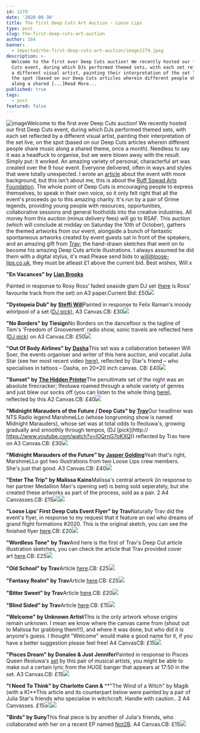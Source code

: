 ```yaml
---
id: 1279
date: '2020-09-30'
title: The first Deep Cuts Art Auction - Loose Lips
type: post
slug: the-first-deep-cuts-art-auction
author: 164
banner:
  - imported/the-first-deep-cuts-art-auction/image1279.jpeg
description: >-
  Welcome to the first ever Deep Cuts auction! We recently hosted our first Deep
  Cuts event, during which DJs performed themed sets, with each set reflected by
  a different visual artist, painting their interpretation of the set live, on
  the spot (based on our Deep Cuts articles wherein different people share music
  along a shared [...]Read More...
published: true
tags:
  - post
featured: false
---
```

![image](../imported/the-first-deep-cuts-art-auction/image1279.jpeg)Welcome to the first ever Deep Cuts auction! We recently hosted our first Deep Cuts event, during which DJs performed themed sets, with each set reflected by a different visual artist, painting their interpretation of the set live, on the spot (based on our Deep Cuts articles wherein different people share music along a shared theme, once a month). Needless to say it was a headfuck to organise, but we were blown away with the result. Simply put: it worked. An amazing variety of personal, characterful art was created over the 9 hour event. Everyone delivered, often in ways and styles that were totally unexpected. I wrote an [article](http://loose-lips.co.uk/blog/our-first-deep-cuts-event-130920) about the event with more background, but this isn't about me, this is about the [Ruff Sqwad Arts Foundation](https://www.ruffsqwadarts.org/about). The whole point of Deep Cuts is encouraging people to express themselves, to speak in their own voice, so it only felt right that all the event's proceeds go to this amazing charity. It's run by a pair of Grime legends, providing young people with resources, opportunities, collaborative sessions and general footholds into the creative industries. All money from this auction (minus delivery fees) will go to RSAF. This auction (which will conclude at midday on Saturday the 10th of October), gathers the themed artworks from our event, alongside a bunch of fantastic spontaneous artworks created by event guests sat in front of the speakers, and an amazing gift from [Trav](https://www.backdownwarchild.co.uk/); the hand-drawn sketches that went on to become his amazing Deep Cuts article illustrations. I always assumed he did them with a digital stylus, it's mad.Please send bids to will@loose-lips.co.uk, they must be atleast £1 above the current bid. Best wishes, Will x

**"En Vacances" by** [**Lian Brooks**](https://www.instagram.com/brookspaintings/)

Painted in response to Rosy Ross’ faded seaside glam DJ set ([here](https://www.youtube.com/watch?v=uOC4Xd9OpO8) is Ross’ favourite track from the set) on A3 paper.Current Bid: £50![](/wp-content/uploads/live/img/wysiwyg/5f74e21d5d9cf.JPG)

**"Dystopeia Dub" by** [**Steffi Will**](https://www.willpowerart.com/)Painted in response to Felix Raman's moody whirlpool of a set ([DJ pick](https://www.youtube.com/watch?v=H5LDfsZHJa8)), A3 Canvas.CB: £30![](/wp-content/uploads/live/img/wysiwyg/5f74e233498ff.JPG)

**"No Borders" by Tiesign**No Borders on the dancefloor is the tagline of Tem's 'Freedom of Groovement' radio show, sonic travels are reflected here ([DJ pick](https://www.youtube.com/watch?v=5iPqI3Q2VCk)) on A3 Canvas.CB: £50![](/wp-content/uploads/live/img/wysiwyg/5f74e24f2dbf6.JPG)

**"Out Of Body Airlines" by** [**Dasha**](https://www.instagram.com/shabalaparabala/)This set was a collaboration between Will Soer, the events organiser and writer of this here auction, and vocalist Julia Star (see her most recent video [here](https://www.youtube.com/watch?v=8_9FmCm0wxM)), reflected by Star's friend – who specialises in tattoos – Dasha, on 20×20 inch canvas. CB: £40![](/wp-content/uploads/live/img/wysiwyg/5f74e26dc8fe4.JPG)

**"Sunset" by** [**The Hidden Printer**](https://www.instagram.com/thehiddenprinter/)The penultimate set of the night was an absolute firecracker; Ifeoluwa roamed through a whole variety of genres and just blew our socks off (you can listen to the whole thing [here](https://soundcloud.com/loose-lips123/ifeoluwa-presents-sunset-loose-lips-first-deep-cuts-event-130920)), reflected by this A2 Canvas.CB: £40![](/wp-content/uploads/live/img/wysiwyg/5f74e28635cf0.jpeg)

**"Midnight Marauders of the Future / Deep Cuts" by** [**Trav**](https://www.instagram.com/backdowntrav/)Our headliner was NTS Radio legend MarshmeLLo (whose longrunning show is named Midnight Marauders), whose set was at total odds to Ifeoluwa's, growing gradually and smoothly through tempos, (DJ [pick](http:// https://www.youtube.com/watch?v=lOQrnG7oKXQ)) reflected by Trav here on A3 Canvas.CB: £30![](/wp-content/uploads/live/img/wysiwyg/5f74e2dce2f3d.JPG)

**"Midnight Marauders of the Future" by** [**Jasper Golding**](https://www.instagram.com/jasper.golding/)Yeah that's right, MarshmeLLo got two illustrations from two Loose Lips crew members. She's just that good. A3 Canvas.CB: £40![](/wp-content/uploads/live/img/wysiwyg/5f74e307b4c7d.jpeg)

**"Enter The Trip" by Malissa Kains**Malissa's central artwork (in response to her partner Medallion Man's opening set) is being sold seperately, but she created these artworks as part of the process, sold as a pair. 2 A4 Canvasses.CB: £15![](/wp-content/uploads/live/img/wysiwyg/5f74e3d3cb3c5.jpeg)![](/wp-content/uploads/live/img/wysiwyg/5f74e3e61f365.jpeg)

**"Loose Lips' First Deep Cuts Event Flyer" by Trav**Naturally Trav did the event's flyer, in response to my request that it feature an owl who dreams of grand flight formations #2020. This is the original sketch, you can see the finished flyer [here](https://www.instagram.com/p/CEXY6slANRC/?utm_source=ig_web_button_share_sheet).CB: £20![](/wp-content/uploads/live/img/wysiwyg/5f74e31de6413.JPG)

**"Wordless Tone" by Trav**And here is the first of Trav's Deep Cut article illustration sketches, you can check the article that Trav provided cover art [here](http://loose-lips.co.uk/blog/wordless-tone).CB: £25![](/wp-content/uploads/live/img/wysiwyg/5f74e331f17d1.JPG)

**"Old School" by Trav**Article [here](http://loose-lips.co.uk/blog/old-school).CB: £25![](/wp-content/uploads/live/img/wysiwyg/5f74e3480950a.JPG)

**"Fantasy Realm" by Trav**Article [here](http://loose-lips.co.uk/blog/fantasy-realm).CB: £25![](/wp-content/uploads/live/img/wysiwyg/5f74e3608e71a.JPG)

**"Bitter Sweet" by Trav**Article [here](http://loose-lips.co.uk/blog/bitter-sweet?fbclid=IwAR1Ww6nleAvpMA0IPk8AePiotm8GHK1oPr7RRvBJ65otf2odwkb_KRx6s3Q).CB: £20![](/wp-content/uploads/live/img/wysiwyg/5f74e37538826.JPG)

**"Blind Sided" by Trav**Article [here](http://loose-lips.co.uk/blog/blind-sided).CB: £15![](/wp-content/uploads/live/img/wysiwyg/5f74e3ab1b766.JPG)

**"Welcome" by Unknown Artist**This is the only artwork whose origins remain unknown. I mean we know where the canvas came from (shout out to Malissa for grabbing them!!!), and where it was done, but who did it is anyone's guess. I thought "Welcome" would make a good name for it, if you have a better suggestion please feel free! A4 CanvasCB: £15![](/wp-content/uploads/live/img/wysiwyg/5f74e3be9aee9.jpeg)

**"Pisces Dream" by Donalee & Just Jennifer**Painted in response to Pisces Queen Ifeoluwa's [set](https://soundcloud.com/loose-lips123/ifeoluwa-presents-sunset-loose-lips-first-deep-cuts-event-130920) by this pair of musical artists, you might be able to make out a certain lyric from the HUGE banger that appears at 17:50 in the set. A3 Canvas.CB: £15![](/wp-content/uploads/live/img/wysiwyg/5f74e40251df6.JPG)

**"I Need To Think" by Charlotte Cann &** **"The Wind of a Witch" by Magik (with a K)**This article and its counterpart below were painted by a pair of Julia Star's friends who specialise in witchcraft. Handle with caution.. 2 A4 Canvasses. £15![](/wp-content/uploads/live/img/wysiwyg/5f74e4229a0eb.JPG)![](/wp-content/uploads/live/img/wysiwyg/5f74e4e241d83.JPG)

**"Birds" by Suny**This final piece is by another of Julia's friends, who collaborated with her on a recent EP named [Not2B](https://sunyzoeejuliastar.bandcamp.com/album/not2b). A4 Canvas.CB: £15![](/wp-content/uploads/live/img/wysiwyg/5f74e501e723f.jpeg)